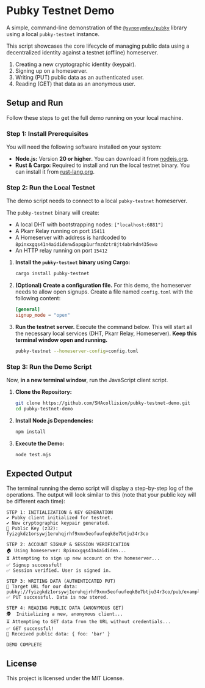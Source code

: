 # Pubky Testnet Demo

A simple, command-line demonstration of the [`@synonymdev/pubky`](https://www.npmjs.com/package/%40synonymdev/pubky) library using a local `pubky-testnet` instance.

This script showcases the core lifecycle of managing public data using a decentralized identity against a testnet (offline) homeserver.

1.  Creating a new cryptographic identity (keypair).
2.  Signing up on a homeserver.
3.  Writing (PUT) public data as an authenticated user.
4.  Reading (GET) that data as an anonymous user.

## Setup and Run

Follow these steps to get the full demo running on your local machine.

### Step 1: Install Prerequisites

You will need the following software installed on your system:

- **Node.js:** Version **20 or higher**. You can download it from [nodejs.org](https://nodejs.org/).
- **Rust & Cargo:** Required to install and run the local testnet binary. You can install it from [rust-lang.org](https://www.rust-lang.org/tools/install).

### Step 2: Run the Local Testnet

The demo script needs to connect to a local `pubky-testnet` homeserver.

The `pubky-testnet` binary will create:

- A local DHT with bootstrapping nodes: `["localhost:6881"]`
- A Pkarr Relay running on port `15411`
- A Homeserver with address is hardcoded to `8pinxxgqs41n4aididenw5apqp1urfmzdztr8jt4abrkdn435ewo`
- An HTTP relay running on port `15412`

1.  **Install the `pubky-testnet` binary using Cargo:**

    ```sh
    cargo install pubky-testnet
    ```

2.  **(Optional) Create a configuration file.** For this demo, the homeserver needs to allow open signups. Create a file named `config.toml` with the following content:

    ```toml
    [general]
    signup_mode = "open"
    ```

3.  **Run the testnet server.** Execute the command below. This will start all the necessary local services (DHT, Pkarr Relay, Homeserver). **Keep this terminal window open and running.**

    ```sh
    pubky-testnet --homeserver-config=config.toml
    ```

### Step 3: Run the Demo Script

Now, **in a new terminal window**, run the JavaScript client script.

1.  **Clone the Repository:**

    ```sh
    git clone https://github.com/SHAcollision/pubky-testnet-demo.git
    cd pubky-testnet-demo
    ```

2.  **Install Node.js Dependencies:**

    ```sh
    npm install
    ```

3.  **Execute the Demo:**

    ```sh
    node test.mjs
    ```

## Expected Output

The terminal running the demo script will display a step-by-step log of the operations. The output will look similar to this (note that your public key will be different each time):

```
STEP 1: INITIALIZATION & KEY GENERATION
✔️ Pubky client initialized for testnet.
✔️ New cryptographic keypair generated.
👤 Public Key (z32): fyizgkdz1orsywj1eruhqjrhf9xmx5eofuufeqk8e7btju34r3co

STEP 2: ACCOUNT SIGNUP & SESSION VERIFICATION
🏠 Using homeserver: 8pinxxgqs41n4aididen...
⏳ Attempting to sign up new account on the homeserver...
✅ Signup successful!
✅ Session verified. User is signed in.

STEP 3: WRITING DATA (AUTHENTICATED PUT)
🔗 Target URL for our data: pubky://fyizgkdz1orsywj1eruhqjrhf9xmx5eofuufeqk8e7btju34r3co/pub/example.com/demo.json
✅ PUT successful. Data is now stored.

STEP 4: READING PUBLIC DATA (ANONYMOUS GET)
🕵️  Initializing a new, anonymous client...
⏳ Attempting to GET data from the URL without credentials...
✅ GET successful!
📄 Received public data: { foo: 'bar' }

DEMO COMPLETE
```

## License

This project is licensed under the MIT License.
